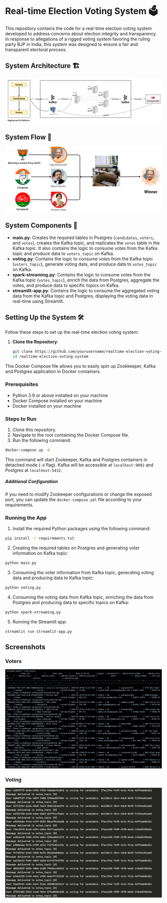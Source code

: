 # Real-time Election Voting System 🗳️

This repository contains the code for a real-time election voting system developed to address concerns about election integrity and transparency. In response to allegations of a rigged voting system favoring the ruling party BJP in India, this system was designed to ensure a fair and transparent electoral process.

## System Architecture 🏗️
![system_architecture.jpg](images%2Fsystem_architecture.jpg)

## System Flow 🔄
![system_flow.jpg](images%2Fsystem_flow.jpg)

## System Components 🧩
- **main.py**: Creates the required tables in Postgres (`candidates`, `voters`, and `votes`), creates the Kafka topic, and replicates the `votes` table in the Kafka topic. It also contains the logic to consume votes from the Kafka topic and produce data to `voters_topic` on Kafka.
- **voting.py**: Contains the logic to consume votes from the Kafka topic (`voters_topic`), generate voting data, and produce data to `votes_topic` on Kafka.
- **spark-streaming.py**: Contains the logic to consume votes from the Kafka topic (`votes_topic`), enrich the data from Postgres, aggregate the votes, and produce data to specific topics on Kafka.
- **streamlit-app.py**: Contains the logic to consume the aggregated voting data from the Kafka topic and Postgres, displaying the voting data in real-time using Streamlit.

## Setting Up the System 🛠️

Follow these steps to set up the real-time election voting system:

1. **Clone the Repository**:
   ```bash
   git clone https://github.com/yourusername/realtime-election-voting-system.git
   cd realtime-election-voting-system

This Docker Compose file allows you to easily spin up Zookkeeper, Kafka and Postgres application in Docker containers. 

### Prerequisites
- Python 3.9 or above installed on your machine
- Docker Compose installed on your machine
- Docker installed on your machine


### Steps to Run
1. Clone this repository.
2. Navigate to the root containing the Docker Compose file.
3. Run the following command:

```bash
docker-compose up -d
```
This command will start Zookeeper, Kafka and Postgres containers in detached mode (`-d` flag). Kafka will be accessible at `localhost:9092` and Postgres at `localhost:5432`.

##### Additional Configuration
If you need to modify Zookeeper configurations or change the exposed port, you can update the `docker-compose.yml` file according to your requirements.

### Running the App
1. Install the required Python packages using the following command:

```bash
pip install -r requirements.txt
```

2. Creating the required tables on Postgres and generating voter information on Kafka topic:

```bash
python main.py
```

3. Consuming the voter information from Kafka topic, generating voting data and producing data to Kafka topic:

```bash
python voting.py
```

4. Consuming the voting data from Kafka topic, enriching the data from Postgres and producing data to specific topics on Kafka:

```bash
python spark-streaming.py
```

5. Running the Streamlit app:

```bash
streamlit run streamlit-app.py
```

## Screenshots

### Voters
![voters.png](images%2Fvoters.png)

### Voting
![voting.png](images%2Fvoting.png)

